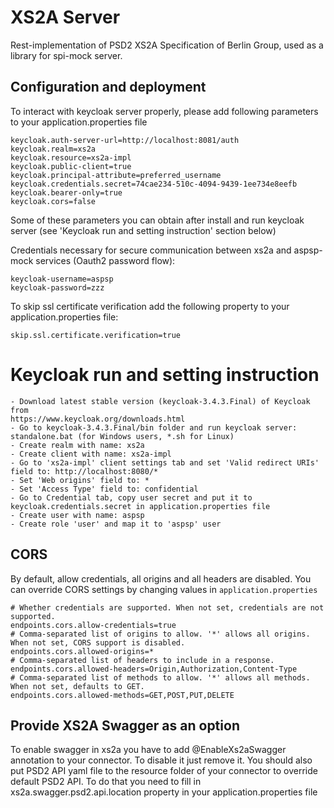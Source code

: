 # XS2A Server

Rest-implementation of PSD2 XS2A Specification of Berlin Group, used as a library for spi-mock server.

## Configuration and deployment
To interact with keycloak server properly, please add following parameters to your application.properties file 
```
keycloak.auth-server-url=http://localhost:8081/auth
keycloak.realm=xs2a
keycloak.resource=xs2a-impl
keycloak.public-client=true
keycloak.principal-attribute=preferred_username
keycloak.credentials.secret=74cae234-510c-4094-9439-1ee734e8eefb
keycloak.bearer-only=true
keycloak.cors=false
```
Some of these parameters you can obtain after install and run keycloak server (see 'Keycloak run and setting instruction' section below)

Credentials necessary for secure communication between xs2a and aspsp-mock services (Oauth2 password flow):
```
keycloak-username=aspsp
keycloak-password=zzz
```

To skip ssl certificate verification add the following property to your application.properties file: 
```
skip.ssl.certificate.verification=true

``` 
# Keycloak run and setting instruction
```
- Download latest stable version (keycloak-3.4.3.Final) of Keycloak from 
https://www.keycloak.org/downloads.html
- Go to keycloak-3.4.3.Final/bin folder and run keycloak server:
standalone.bat (for Windows users, *.sh for Linux)
- Create realm with name: xs2a
- Create client with name: xs2a-impl
- Go to 'xs2a-impl' client settings tab and set 'Valid redirect URIs' field to: http://localhost:8080/*
- Set 'Web origins' field to: *
- Set 'Access Type' field to: confidential
- Go to Credential tab, copy user secret and put it to keycloak.credentials.secret in application.properties file
- Create user with name: aspsp
- Create role 'user' and map it to 'aspsp' user 
```
## CORS
By default, allow credentials, all origins and all headers are disabled.
You can override CORS settings by changing values in `application.properties`
```
# Whether credentials are supported. When not set, credentials are not supported.
endpoints.cors.allow-credentials=true
# Comma-separated list of origins to allow. '*' allows all origins. When not set, CORS support is disabled.
endpoints.cors.allowed-origins=*
# Comma-separated list of headers to include in a response.
endpoints.cors.allowed-headers=Origin,Authorization,Content-Type
# Comma-separated list of methods to allow. '*' allows all methods. When not set, defaults to GET.
endpoints.cors.allowed-methods=GET,POST,PUT,DELETE
```
## Provide XS2A Swagger as an option
To enable swagger in xs2a you have to add @EnableXs2aSwagger annotation to your connector. To disable it just remove it.
You should also put PSD2 API yaml file to the resource folder of your connector to override default PSD2 API. To do that you need to fill in 
xs2a.swagger.psd2.api.location property in your application.properties file
